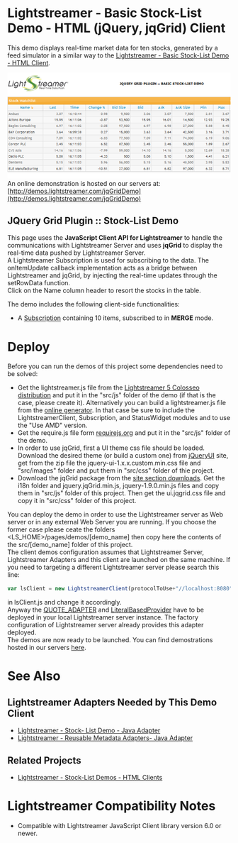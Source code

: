 # Lightstreamer - Basic Stock-List Demo - HTML (jQuery, jqGrid) Client #

<!-- START DESCRIPTION lightstreamer-example-stocklist-client-jquery -->

This demo displays real-time market data for ten stocks, generated by a feed simulator in a similar way to the [Lightstreamer - Basic Stock-List Demo - HTML Client](https://github.com/Weswit/Lightstreamer-example-StockList-client-javascript#basic-stock-list-demo---html-client).<br>

[![Demo ScreenShot](screen_jqgrid_large.png)](http://demos.lightstreamer.com/jqGridDemo)<br>
An online demonstration is hosted on our servers at: [http://demos.lightstreamer.com/jqGridDemo](http://demos.lightstreamer.com/jqGridDemo)<br>

## JQuery Grid Plugin :: Stock-List Demo ##

This page uses the <b>JavaScript Client API for Lightstreamer</b> to handle the communications with Lightstreamer Server and uses <b>jqGrid</b> to display the real-time data pushed by Lightstreamer Server. <br>
A Lightstreamer Subscription is used for subscribing to the data. The onItemUpdate callback implementation acts as a bridge between Lightstreamer and jqGrid, by injecting the real-time updates through the setRowData function.<br>
Click on the Name column header to resort the stocks in the table.<br>

The demo includes the following client-side functionalities:
* A [Subscription](http://www.lightstreamer.com/docs/client_javascript_uni_api/Subscription.html) containing 10 items, subscribed to in <b>MERGE</b> mode.

<!-- END DESCRIPTION lightstreamer-example-stocklist-client-jquery -->

# Deploy #

Before you can run the demos of this project some dependencies need to be solved:

-  Get the lightstreamer.js file from the [Lightstreamer 5 Colosseo distribution](http://www.lightstreamer.com/download) 
   and put it in the "src/js" folder of the demo (if that is the case, please create it). Alternatively you can build a lightstreamer.js file from the 
   [online generator](http://www.lightstreamer.com/distros/Lightstreamer_Allegro-Presto-Vivace_5_0_Colosseo_20120803/Lightstreamer/DOCS-SDKs/sdk_client_javascript/tools/generator.html).
   In that case be sure to include the LightstreamerClient, Subscription, and StatusWidget modules and to use the "Use AMD" version.
-  Get the require.js file form [requirejs.org](http://requirejs.org/docs/download.html) and put it in the "src/js" folder of the demo.
-  In order to use jqGrid, first a UI theme css file should be loaded. Download the desired theme (or build a custom one) from [jQueryUI](www.jqueryui.com) site, get from the zip file the jquery-ui-1.x.x.custom.min.css file and "src/images" folder and put them in "src/css" folder of thie project.
-  Download the jqGrid package from the [site section downloads](www.trirand/blog). Get the i18n folder and jquery.jqGrid.min.js, jquery-1.9.0.min.js files and copy them in "src/js" folder of this project. Then get the ui.jqgrid.css file and copy it in "src/css" folder of this project.

You can deploy the demo in order to use the Lightstreamer server as Web server or in any external Web Server you are running. 
If you choose the former case please ceate the folders <LS_HOME>/pages/demos/[demo_name] then copy here the contents of the src/[demo_name] folder of this project.<br>
The client demos configuration assumes that Lightstreamer Server, Lightstreamer Adapters and this client are launched on the same machine. If you need to targeting a different Lightstreamer server please search this line:
```js
var lsClient = new LightstreamerClient(protocolToUse+"//localhost:8080","DEMO");
```
in lsClient.js and change it accordingly.<br>
Anyway the [QUOTE_ADAPTER](https://github.com/Weswit/Lightstreamer-example-Stocklist-adapter-java) and [LiteralBasedProvider](https://github.com/Weswit/Lightstreamer-example-ReusableMetadata-adapter-java) have to be deployed in your local Lightstreamer server instance. The factory configuration of Lightstreamer server already provides this adapter deployed.<br>
The demos are now ready to be launched. You can find demostrations hosted in our servers [here](http://www.lightstreamer.com/demos).

# See Also #

## Lightstreamer Adapters Needed by This Demo Client ##

<!-- START RELATED_ENTRIES -->
* [Lightstreamer - Stock- List Demo - Java Adapter](https://github.com/Weswit/Lightstreamer-example-Stocklist-adapter-java)
* [Lightstreamer - Reusable Metadata Adapters- Java Adapter](https://github.com/Weswit/Lightstreamer-example-ReusableMetadata-adapter-java)

<!-- END RELATED_ENTRIES -->

## Related Projects ##

* [Lightstreamer - Stock-List Demos - HTML Clients](https://github.com/Weswit/Lightstreamer-example-Stocklist-client-javascript)


# Lightstreamer Compatibility Notes #

- Compatible with Lightstreamer JavaScript Client library version 6.0 or newer.
